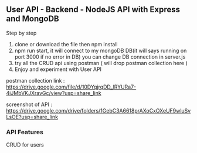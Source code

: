 ## User API - Backend - NodeJS API with Express and MongoDB

Step by step
1. clone or download the file then npm install
2. npm run start, it will connect to my mongoDB DB(it will says running on port 3000 if no error in DB) you can change DB connection in server.js
3. try all the CRUD api using postman ( will drop postman collection here )
4. Enjoy and experiment with User API


postman collection link : https://drive.google.com/file/d/10DYqjrqDD_lRYURa7-4iJMbVKJXravGc/view?usp=share_link

screenshot of API : https://drive.google.com/drive/folders/1GebC3A6618prAXoCxOXeUF9wluSvLsOE?usp=share_link

### API Features

CRUD for users 
